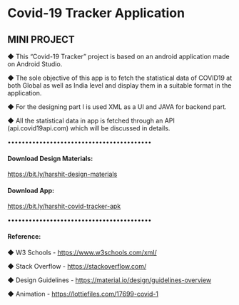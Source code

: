 # Covid-19 Tracker Application

## MINI PROJECT
◆ This “Covid-19 Tracker” project is based on an android application made on Android Studio.

◆ The sole objective of this app is to fetch the statistical data of COVID19 at both Global as well as India level and display them in a suitable format in the application.

◆ For the designing part I is used XML as a UI and JAVA  for backend part.

◆ All the statistical data in app is fetched through an API (api.covid19api.com) which will be discussed in details.


•••••••••••••••••••••••••••••••••••••••••
#### Download Design Materials:
https://bit.ly/harshit-design-materials

#### Download App:
https://bit.ly/harshit-covid-tracker-apk

•••••••••••••••••••••••••••••••••••••••••


#### Reference:
◆ W3 Schools - https://www.w3schools.com/xml/ 

◆ Stack Overflow - https://stackoverflow.com/

◆ Design Guidelines - https://material.io/design/guidelines-overview

◆ Animation - https://lottiefiles.com/17699-covid-1



